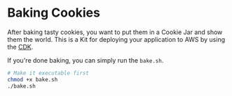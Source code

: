 # Baking Cookies

After baking tasty cookies, you want to put them in a Cookie Jar and show them the world.
This is a Kit for deploying your application to AWS by using the [CDK](https://docs.aws.amazon.com/cdk/latest/guide/home.html).

If you're done baking, you can simply run the `bake.sh`.

```bash
# Make it executable first
chmod +x bake.sh
./bake.sh
```
